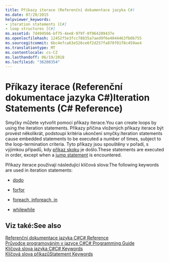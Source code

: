 ```yaml
---
title: Příkazy iterace (Referenční dokumentace jazyka C#)
ms.date: 07/20/2015
helpviewer_keywords:
- iteration statements [C#]
- loop structures [C#]
ms.assetid: 7d494566-bf75-4ee8-979f-0f964209437e
ms.openlocfilehash: 12452f5e3fcc78835a7aed9f6e4044463fb0b755
ms.sourcegitcommit: 6bc4efca63e526ce6f2d257fa870f01f8c459ae4
ms.translationtype: MT
ms.contentlocale: cs-CZ
ms.lasthandoff: 06/19/2018
ms.locfileid: "36208354"
---
```

# <a name="iteration-statements-c-reference"></a><span data-ttu-id="39065-102">Příkazy iterace (Referenční dokumentace jazyka C#)</span><span class="sxs-lookup"><span data-stu-id="39065-102">Iteration Statements (C# Reference)</span></span>

<span data-ttu-id="39065-103">Smyčky můžete vytvořit pomocí příkazy iterace.</span><span class="sxs-lookup"><span data-stu-id="39065-103">You can create loops by using the iteration statements.</span></span> <span data-ttu-id="39065-104">Příkazy příčina vložených příkazy iterace být provést několikrát, podstoupí kritéria ukončení smyčky.</span><span class="sxs-lookup"><span data-stu-id="39065-104">Iteration statements cause embedded statements to be executed a number of times, subject to the loop-termination criteria.</span></span> <span data-ttu-id="39065-105">Tyto příkazy jsou spouštěny v pořadí, s výjimkou případů, kdy [příkaz skoku](jump-statements.md) je došlo.</span><span class="sxs-lookup"><span data-stu-id="39065-105">These statements are executed in order, except when a [jump statement](jump-statements.md) is encountered.</span></span>

<span data-ttu-id="39065-106">Příkazy iterace používají následující klíčová slova:</span><span class="sxs-lookup"><span data-stu-id="39065-106">The following keywords are used in iteration statements:</span></span>

- [<span data-ttu-id="39065-107">do</span><span class="sxs-lookup"><span data-stu-id="39065-107">do</span></span>](do.md)

- [<span data-ttu-id="39065-108">for</span><span class="sxs-lookup"><span data-stu-id="39065-108">for</span></span>](for.md)

- [<span data-ttu-id="39065-109">foreach, in</span><span class="sxs-lookup"><span data-stu-id="39065-109">foreach, in</span></span>](foreach-in.md)

- [<span data-ttu-id="39065-110">while</span><span class="sxs-lookup"><span data-stu-id="39065-110">while</span></span>](while.md)

## <a name="see-also"></a><span data-ttu-id="39065-111">Viz také:</span><span class="sxs-lookup"><span data-stu-id="39065-111">See also</span></span>

 [<span data-ttu-id="39065-112">Referenční dokumentace jazyka C#</span><span class="sxs-lookup"><span data-stu-id="39065-112">C# Reference</span></span>](../index.md)  
 [<span data-ttu-id="39065-113">Průvodce programováním v jazyce C#</span><span class="sxs-lookup"><span data-stu-id="39065-113">C# Programming Guide</span></span>](../../programming-guide/index.md)  
 [<span data-ttu-id="39065-114">Klíčová slova jazyka C#</span><span class="sxs-lookup"><span data-stu-id="39065-114">C# Keywords</span></span>](index.md)  
 [<span data-ttu-id="39065-115">Klíčová slova příkazů</span><span class="sxs-lookup"><span data-stu-id="39065-115">Statement Keywords</span></span>](statement-keywords.md)
